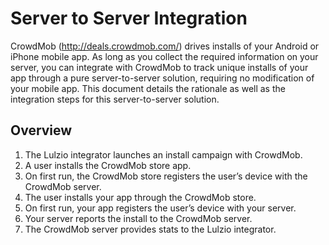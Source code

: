 Server to Server Integration
============================

CrowdMob (http://deals.crowdmob.com/) drives installs of your Android or
iPhone mobile app.  As long as you collect the required information on your
server, you can integrate with CrowdMob to track unique installs of your app
through a pure server-to-server solution, requiring no modification of your
mobile app.  This document details the rationale as well as the integration
steps for this server-to-server solution.

Overview
--------

1. The Lulzio integrator launches an install campaign with CrowdMob.
2. A user installs the CrowdMob store app.
3. On first run, the CrowdMob store registers the user’s device with the CrowdMob server.
4. The user installs your app through the CrowdMob store.
5. On first run, your app registers the user’s device with your server.
6. Your server reports the install to the CrowdMob server.
7. The CrowdMob server provides stats to the Lulzio integrator.
